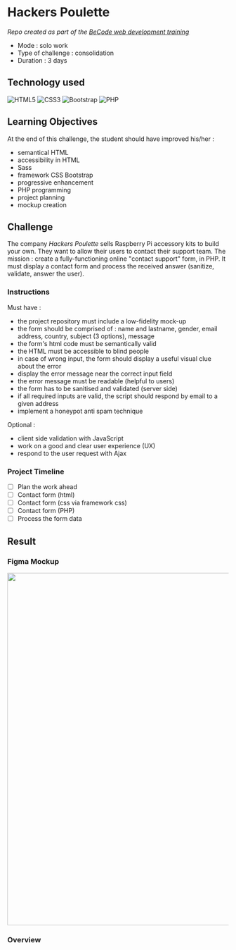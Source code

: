 # Hackers Poulette

_Repo created as part of the [BeCode web development training](https://becode.org/fr/apprendre/developpeur-web-junior/)_

- Mode : solo work
- Type of challenge : consolidation
- Duration : 3 days

## Technology used

![HTML5](https://img.shields.io/badge/html5-%23E34F26.svg?style=for-the-badge&logo=html5&logoColor=white)
![CSS3](https://img.shields.io/badge/css3-%231572B6.svg?style=for-the-badge&logo=css3&logoColor=white) 
![Bootstrap](https://img.shields.io/badge/bootstrap-%23563D7C.svg?style=for-the-badge&logo=bootstrap&logoColor=white)
![PHP](https://img.shields.io/badge/php-%23777BB4.svg?style=for-the-badge&logo=php&logoColor=white)

## Learning Objectives

At the end of this challenge, the student should have improved his/her :

- semantical HTML
- accessibility in HTML
- Sass
- framework CSS Bootstrap
- progressive enhancement
- PHP programming
- project planning
- mockup creation

## Challenge

The company _Hackers Poulette_ sells Raspberry Pi accessory kits to build your own. They want to allow their users to contact their support team. The mission : create a fully-functioning online "contact support" form, in PHP. It must display a contact form and process the received answer (sanitize, validate, answer the user).

### Instructions

Must have :

- the project repository must include a low-fidelity mock-up
- the form should be comprised of : name and lastname, gender, email address, country, subject (3 options), message
- the form's html code must be semantically valid
- the HTML must be accessible to blind people
- in case of wrong input, the form should display a useful visual clue about the error
- display the error message near the correct input field
- the error message must be readable (helpful to users)
- the form has to be sanitised and validated (server side)
- if all required inputs are valid, the script should respond by email to a given address
- implement a honeypot anti spam technique

Optional :

- client side validation with JavaScript
- work on a good and clear user experience (UX)
- respond to the user request with Ajax

### Project Timeline

- [ ] Plan the work ahead
- [ ] Contact form (html)
- [ ] Contact form (css via framework css)
- [ ] Contact form (PHP)
- [ ] Process the form data

## Result

### Figma Mockup

<p align="center">
    <img src="/assets/img/" width="800"/>
</p>

### Overview

